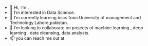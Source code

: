 - 👋 Hi, I’m .
- 👀 I’m interested in Data Science.
- 🌱 I’m currently learning bscs from University of management and Technology Lahore,pakistan.
- 💞️ I’m looking to collaborate on projects of machine learning , deep learning , data cleansing, data analysts.
- 📫 you can reach me out at 

<!---
khizii/khizii is a ✨ special ✨ repository because its `README.md` (this file) appears on your GitHub profile.
You can click the Preview link to take a look at your changes.
--->
